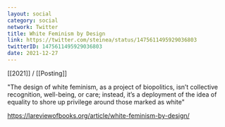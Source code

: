```yaml
---
layout: social
category: social
network: Twitter
title: White Feminism by Design
link: https://twitter.com/steinea/status/1475611495929036803
twitterID: 1475611495929036803
date: 2021-12-27
---
```


[[2021]] / [[Posting]]

"The design of white feminism, as a project of biopolitics, isn’t collective recognition, well-being, or care; instead, it’s a deployment of the idea of equality to shore up privilege around those marked as white"

<https://lareviewofbooks.org/article/white-feminism-by-design/>
